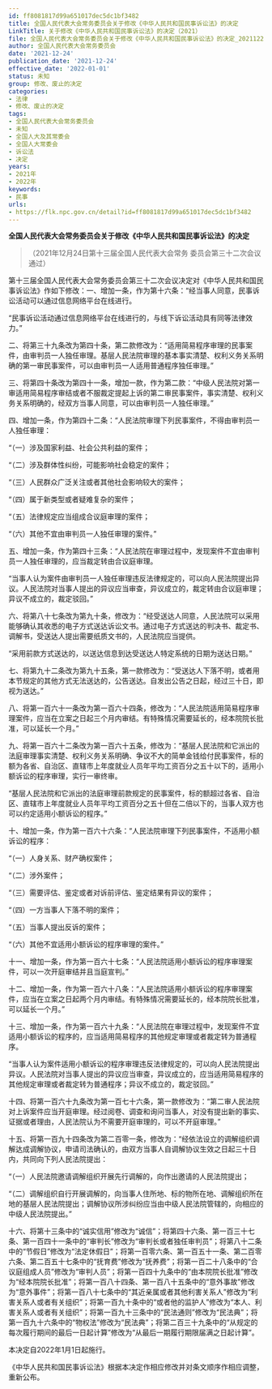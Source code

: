 ```yaml
---
id: ff8081817d99a651017dec5dc1bf3482
title: 全国人民代表大会常务委员会关于修改《中华人民共和国民事诉讼法》的决定
LinkTitle: 关于修改《中华人民共和国民事诉讼法》的决定（2021）
file: 全国人民代表大会常务委员会关于修改《中华人民共和国民事诉讼法》的决定_20211224_ff8081817d99a651017dec5dc1bf3482.docx
author: 全国人民代表大会常务委员会
date: '2021-12-24'
publication_date: '2021-12-24'
effective_date: '2022-01-01'
status: 未知
group: 修改、废止的决定
categories:
- 法律
- 修改、废止的决定
tags:
- 全国人民代表大会常务委员会
- 未知
- 全国人大及其常委会
- 全国人大常委会
- 诉讼法
- 决定
years:
- 2021年
- 2022年
keywords:
- 民事
urls:
- https://flk.npc.gov.cn/detail?id=ff8081817d99a651017dec5dc1bf3482
---
```


**全国人民代表大会常务委员会关于修改《中华人民共和国民事诉讼法》的决定**

> （2021年12月24日第十三届全国人民代表大会常务
> 委员会第三十二次会议通过）

第十三届全国人民代表大会常务委员会第三十二次会议决定对《中华人民共和国民事诉讼法》作如下修改：一、增加一条，作为第十六条：“经当事人同意，民事诉讼活动可以通过信息网络平台在线进行。

“民事诉讼活动通过信息网络平台在线进行的，与线下诉讼活动具有同等法律效力。”

二、将第三十九条改为第四十条，第二款修改为：“适用简易程序审理的民事案件，由审判员一人独任审理。基层人民法院审理的基本事实清楚、权利义务关系明确的第一审民事案件，可以由审判员一人适用普通程序独任审理。”

三、将第四十条改为第四十一条，增加一款，作为第二款：“中级人民法院对第一审适用简易程序审结或者不服裁定提起上诉的第二审民事案件，事实清楚、权利义务关系明确的，经双方当事人同意，可以由审判员一人独任审理。”

四、增加一条，作为第四十二条：“人民法院审理下列民事案件，不得由审判员一人独任审理：

“（一）涉及国家利益、社会公共利益的案件；

“（二）涉及群体性纠纷，可能影响社会稳定的案件；

“（三）人民群众广泛关注或者其他社会影响较大的案件；

“（四）属于新类型或者疑难复杂的案件；

“（五）法律规定应当组成合议庭审理的案件；

“（六）其他不宜由审判员一人独任审理的案件。”

五、增加一条，作为第四十三条：“人民法院在审理过程中，发现案件不宜由审判员一人独任审理的，应当裁定转由合议庭审理。

“当事人认为案件由审判员一人独任审理违反法律规定的，可以向人民法院提出异议。人民法院对当事人提出的异议应当审查，异议成立的，裁定转由合议庭审理；异议不成立的，裁定驳回。”

六、将第八十七条改为第九十条，修改为：“经受送达人同意，人民法院可以采用能够确认其收悉的电子方式送达诉讼文书。通过电子方式送达的判决书、裁定书、调解书，受送达人提出需要纸质文书的，人民法院应当提供。

“采用前款方式送达的，以送达信息到达受送达人特定系统的日期为送达日期。”

七、将第九十二条改为第九十五条，第一款修改为：“受送达人下落不明，或者用本节规定的其他方式无法送达的，公告送达。自发出公告之日起，经过三十日，即视为送达。”

八、将第一百六十一条改为第一百六十四条，修改为：“人民法院适用简易程序审理案件，应当在立案之日起三个月内审结。有特殊情况需要延长的，经本院院长批准，可以延长一个月。”

九、将第一百六十二条改为第一百六十五条，修改为：“基层人民法院和它派出的法庭审理事实清楚、权利义务关系明确、争议不大的简单金钱给付民事案件，标的额为各省、自治区、直辖市上年度就业人员年平均工资百分之五十以下的，适用小额诉讼的程序审理，实行一审终审。

“基层人民法院和它派出的法庭审理前款规定的民事案件，标的额超过各省、自治区、直辖市上年度就业人员年平均工资百分之五十但在二倍以下的，当事人双方也可以约定适用小额诉讼的程序。”

十、增加一条，作为第一百六十六条：“人民法院审理下列民事案件，不适用小额诉讼的程序：

“（一）人身关系、财产确权案件；

“（二）涉外案件；

“（三）需要评估、鉴定或者对诉前评估、鉴定结果有异议的案件；

“（四）一方当事人下落不明的案件；

“（五）当事人提出反诉的案件；

“（六）其他不宜适用小额诉讼的程序审理的案件。”

十一、增加一条，作为第一百六十七条：“人民法院适用小额诉讼的程序审理案件，可以一次开庭审结并且当庭宣判。”

十二、增加一条，作为第一百六十八条：“人民法院适用小额诉讼的程序审理案件，应当在立案之日起两个月内审结。有特殊情况需要延长的，经本院院长批准，可以延长一个月。”

十三、增加一条，作为第一百六十九条：“人民法院在审理过程中，发现案件不宜适用小额诉讼的程序的，应当适用简易程序的其他规定审理或者裁定转为普通程序。

“当事人认为案件适用小额诉讼的程序审理违反法律规定的，可以向人民法院提出异议。人民法院对当事人提出的异议应当审查，异议成立的，应当适用简易程序的其他规定审理或者裁定转为普通程序；异议不成立的，裁定驳回。”

十四、将第一百六十九条改为第一百七十六条，第一款修改为：“第二审人民法院对上诉案件应当开庭审理。经过阅卷、调查和询问当事人，对没有提出新的事实、证据或者理由，人民法院认为不需要开庭审理的，可以不开庭审理。”

十五、将第一百九十四条改为第二百零一条，修改为：“经依法设立的调解组织调解达成调解协议，申请司法确认的，由双方当事人自调解协议生效之日起三十日内，共同向下列人民法院提出：

“（一）人民法院邀请调解组织开展先行调解的，向作出邀请的人民法院提出；

“（二）调解组织自行开展调解的，向当事人住所地、标的物所在地、调解组织所在地的基层人民法院提出；调解协议所涉纠纷应当由中级人民法院管辖的，向相应的中级人民法院提出。”

十六、将第十三条中的“诚实信用”修改为“诚信”；将第四十六条、第一百三十七条、第一百四十一条中的“审判长”修改为“审判长或者独任审判员”；将第八十二条中的“节假日”修改为“法定休假日”；将第一百零六条、第一百五十一条、第二百零六条、第二百五十七条中的“抚育费”修改为“抚养费”；将第一百二十八条中的“合议庭组成人员”修改为“审判人员”；将第一百四十九条中的“由本院院长批准”修改为“经本院院长批准”；将第一百八十四条、第一百八十五条中的“意外事故”修改为“意外事件”；将第一百八十七条中的“其近亲属或者其他利害关系人”修改为“利害关系人或者有关组织”；将第一百九十条中的“或者他的监护人”修改为“本人、利害关系人或者有关组织”；将第一百九十三条中的“民法通则”修改为“民法典”；将第一百九十六条中的“物权法”修改为“民法典”；将第二百三十九条中的“从规定的每次履行期间的最后一日起计算”修改为“从最后一期履行期限届满之日起计算”。

本决定自2022年1月1日起施行。

《中华人民共和国民事诉讼法》根据本决定作相应修改并对条文顺序作相应调整，重新公布。
